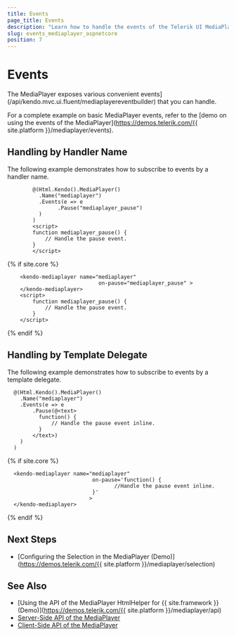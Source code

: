 ```yaml
---
title: Events
page_title: Events
description: "Learn how to handle the events of the Telerik UI MediaPlayer component for {{ site.framework }}."
slug: events_mediaplayer_aspnetcore
position: 7
---
```


# Events

The MediaPlayer exposes various convenient events](/api/kendo.mvc.ui.fluent/mediaplayereventbuilder) that you can handle. 

For a complete example on basic MediaPlayer events, refer to the [demo on using the events of the MediaPlayer](https://demos.telerik.com/{{ site.platform }}/mediaplayer/events).

## Handling by Handler Name

The following example demonstrates how to subscribe to events by a handler name.

```HtmlHelper
        @(Html.Kendo().MediaPlayer()
          .Name("mediaplayer")
          .Events(e => e
                .Pause("mediaplayer_pause")
          )
        )
        <script>
        function mediaplayer_pause() {
            // Handle the pause event.
        }
        </script>
```
{% if site.core %}
```TagHelper
    <kendo-mediaplayer name="mediaplayer" 
                             on-pause="mediaplayer_pause" >
    </kendo-mediaplayer>
    <script>
        function mediaplayer_pause() {
            // Handle the pause event.
        }
    </script>
```
{% endif %}

## Handling by Template Delegate

The following example demonstrates how to subscribe to events by a template delegate.

```HtmlHelper
  @(Html.Kendo().MediaPlayer()
    .Name("mediaplayer")
    .Events(e => e
        .Pause(@<text>
          function() {
              // Handle the pause event inline.
          }
        </text>)
    )
  )
```
{% if site.core %}
```TagHelper
  <kendo-mediaplayer name="mediaplayer"
                           on-pause='function() {
                                  //Handle the pause event inline.
                           }'
                          >
  </kendo-mediaplayer>
```
{% endif %}

## Next Steps

* [Configuring the Selection in the MediaPlayer (Demo)](https://demos.telerik.com/{{ site.platform }}/mediaplayer/selection)

## See Also

* [Using the API of the MediaPlayer HtmlHelper for {{ site.framework }} (Demo)](https://demos.telerik.com/{{ site.platform }}/mediaplayer/api)
* [Server-Side API of the MediaPlayer](/api/mediaplayer)
* [Client-Side API of the MediaPlayer](https://docs.telerik.com/kendo-ui/api/javascript/ui/mediaplayer)
